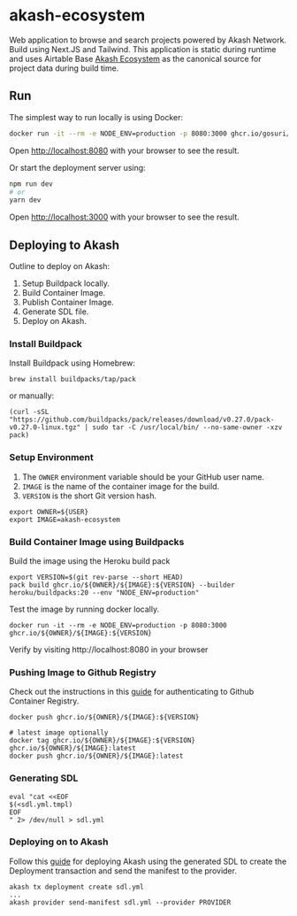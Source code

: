 # akash-ecosystem

Web application to browse and search projects powered by Akash Network. Build using Next.JS and Tailwind. This application is static during runtime and uses Airtable Base [Akash Ecosystem](https://airtable.com/shrrBXKJbvoawD8HS) as the canonical source for project data during build time.

## Run

The simplest way to run locally is using Docker:

```sh
docker run -it --rm -e NODE_ENV=production -p 8080:3000 ghcr.io/gosuri/akash-ecosystem
```
Open [http://localhost:8080](http://localhost:8080) with your browser to see the result.

Or start the deployment server using:

```bash
npm run dev
# or
yarn dev
```

Open [http://localhost:3000](http://localhost:3000) with your browser to see the result.

## Deploying to Akash

Outline to deploy on Akash:

1. Setup Buildpack locally.
1. Build Container Image.
1. Publish Container Image.
1. Generate SDL file.
1. Deploy on Akash.

### Install Buildpack

Install Buildpack using Homebrew: 

```
brew install buildpacks/tap/pack
```
or manually:

```
(curl -sSL "https://github.com/buildpacks/pack/releases/download/v0.27.0/pack-v0.27.0-linux.tgz" | sudo tar -C /usr/local/bin/ --no-same-owner -xzv pack)
```

### Setup Environment

1. The `OWNER` environment variable should be your GitHub user name.
1. `IMAGE` is the name of the container image for the build.
1. `VERSION` is the short Git version hash.

```
export OWNER=${USER}
export IMAGE=akash-ecosystem
```

### Build Container Image using Buildpacks

Build the image using the Heroku build pack

```
export VERSION=$(git rev-parse --short HEAD)
pack build ghcr.io/${OWNER}/${IMAGE}:${VERSION} --builder heroku/buildpacks:20 --env "NODE_ENV=production"
```

Test the image by running docker locally.

```
docker run -it --rm -e NODE_ENV=production -p 8080:3000 ghcr.io/${OWNER}/${IMAGE}:${VERSION}
```

Verify by visiting http://localhost:8080 in your browser

### Pushing Image to Github Registry

Check out the instructions in this [guide](https://docs.github.com/en/packages/working-with-a-github-packages-registry/working-with-the-container-registry) for authenticating to Github Container Registry.

```
docker push ghcr.io/${OWNER}/${IMAGE}:${VERSION}

# latest image optionally
docker tag ghcr.io/${OWNER}/${IMAGE}:${VERSION} ghcr.io/${OWNER}/${IMAGE}:latest
docker push ghcr.io/${OWNER}/${IMAGE}:latest
```

### Generating SDL

```
eval "cat <<EOF
$(<sdl.yml.tmpl)
EOF
" 2> /dev/null > sdl.yml
```

### Deploying on to Akash

Follow this [guide](https://docs.akash.network/guides/cli/detailed-steps) for deploying Akash using the generated SDL to create the Deployment transaction and send the manifest to the provider.

```
akash tx deployment create sdl.yml 
...
akash provider send-manifest sdl.yml --provider PROVIDER
```